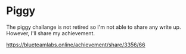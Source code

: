 # Piggy

The piggy challange is not retired so I'm not able to share any write up.
However, I'll share my achievement.

https://blueteamlabs.online/achievement/share/3356/66
